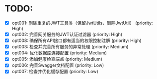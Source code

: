 # TODO:

- [x] opt001: 删除重复的JWT工具类（保留JwtUtils，删除JwtUtil） (priority: High)
- [x] opt002: 完善网关服务的JWT认证过滤器 (priority: High)
- [x] opt008: 确保所有API接口都有适当的权限控制注解 (priority: High)
- [x] opt003: 检查并完善所有服务的异常处理 (priority: Medium)
- [x] opt004: 优化数据库连接配置 (priority: Medium)
- [x] opt005: 添加健康检查端点 (priority: Medium)
- [x] opt006: 完善Swagger文档配置 (priority: Low)
- [x] opt007: 检查并优化缓存配置 (priority: Low)
